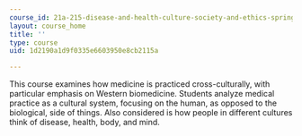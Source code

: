 ```yaml
---
course_id: 21a-215-disease-and-health-culture-society-and-ethics-spring-2012
layout: course_home
title: ''
type: course
uid: 1d2190a1d9f0335e6603950e8cb2115a

---
```

This course examines how medicine is practiced cross-culturally, with particular emphasis on Western biomedicine. Students analyze medical practice as a cultural system, focusing on the human, as opposed to the biological, side of things. Also considered is how people in different cultures think of disease, health, body, and mind.
